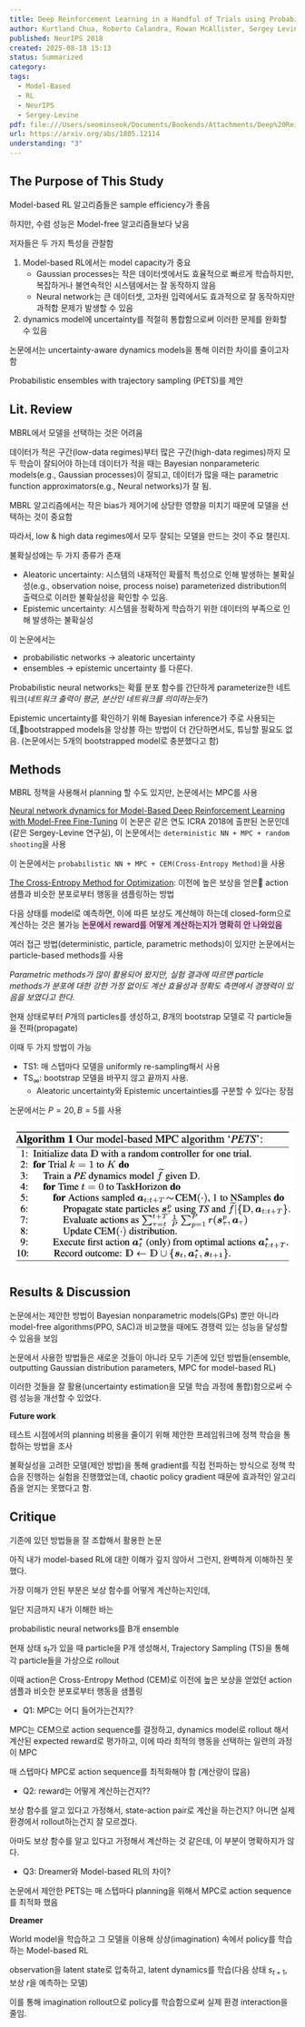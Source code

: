 ```yaml
---
title: Deep Reinforcement Learning in a Handful of Trials using Probabilistic Dynamics Models
author: Kurtland Chua, Roberto Calandra, Rowan McAllister, Sergey Levine
published: NeurIPS 2018
created: 2025-08-18 15:13
status: Summarized
category:
tags:
  - Model-Based
  - RL
  - NeurIPS
  - Sergey-Levine
pdf: file:///Users/seominseok/Documents/Bookends/Attachments/Deep%20Reinforcement%20Learning%20in%20a%20Handful%20of%20Trials%20using%20Probabilistic%20Dynamics%20Models.pdf
url: https://arxiv.org/abs/1805.12114
understanding: "3"
---
```


## The Purpose of This Study

Model-based RL 알고리즘들은 sample efficiency가 좋음

하지만, 수렴 성능은 Model-free 알고리즘들보다 낮음

저자들은 두 가지 특성을 관찰함

1. Model-based RL에서는 model capacity가 중요
	- Gaussian processes는 작은 데이터셋에서도 효율적으로 빠르게 학습하지만, 복잡하거나 불연속적인 시스템에서는 잘 동작하지 않음
	- Neural network는 큰 데이터셋, 고차원 입력에서도 효과적으로 잘 동작하지만 과적합 문제가 발생할 수 있음
2. dynamics model에 uncertainty를 적절히 통합함으로써 이러한 문제를 완화할 수 있음

논문에서는 uncertainty-aware dynamics models을 통해 이러한 차이를 줄이고자 함

Probabilistic ensembles with trajectory sampling (PETS)를 제안


## Lit. Review

MBRL에서 모델을 선택하는 것은 어려움

데이터가 적은 구간(low-data regimes)부터 많은 구간(high-data regimes)까지 모두 학습이 잘되어야 하는데 데이터가 적을 때는 Bayesian nonparameteric models(e.g., Gaussian processes)이 잘되고, 데이터가 많을 때는 parametric function approximators(e.g., Neural networks)가 잘 됨.

MBRL 알고리즘에서는 작은 bias가 제어기에 상당한 영향을 미치기 때문에 모델을 선택하는 것이 중요함

따라서, low & high data regimes에서 모두 잘되는 모델을 만드는 것이 주요 챌린지.

불확실성에는 두 가지 종류가 존재
- Aleatoric uncertainty: 시스템의 내재적인 확률적 특성으로 인해 발생하는 불확실성(e.g., observation noise, process noise)
  parameterized distribution의 출력으로 이러한 불확실성을 확인할 수 있음.
- Epistemic uncertainty: 시스템을 정확하게 학습하기 위한 데이터의 부족으로 인해 발생하는 불확실성

이 논문에서는
- probabilistic networks -> aleatoric uncertainty
- ensembles -> epistemic uncertainty
를 다룬다.

Probabilistic neural networks는 확률 분포 함수를 간단하게 parameterize한 네트워크(*네트워크 출력이 평균, 분산인 네트워크를 의미하는듯?*)

Epistemic uncertainty를 확인하기 위해 Bayesian inference가 주로 사용되는데,bootstrapped models을 앙상블 하는 방법이 더 간단하면서도, 튜닝할 필요도 없음. (논문에서는 5개의 bootstrapped model로 충분했다고 함)

## Methods

MBRL 정책을 사용해서 planning 할 수도 있지만, 논문에서는 MPC를 사용

[Neural network dynamics for Model-Based Deep Reinforcement Learning with Model-Free Fine-Tuning](https://arxiv.org/abs/1708.02596) 이 논문은 같은 연도 ICRA 2018에 출판된 논문인데 (같은 Sergey-Levine 연구실), 이 논문에서는 `deterministic NN + MPC + random shooting`을 사용

이 논문에서는 `probabilistic NN + MPC + CEM(Cross-Entropy Method)`을 사용

[The Cross-Entropy Method for Optimization](https://people.smp.uq.edu.au/DirkKroese/ps/CEopt.pdf): 이전에 높은 보상을 얻은 action 샘플과 비슷한 분포로부터 행동을 샘플링하는 방법


다음 상태를 model로 예측하면, 이에 따른 보상도 계산해야 하는데 closed-form으로 계산하는 것은 불가능
<mark style="background: #FFB8EBA6;">논문에서 reward를 어떻게 계산하는지가 명확히 안 나와있음</mark>

여러 접근 방법(deterministic, particle, parametric methods)이 있지만 논문에서는 particle-based methods를 사용

*Parametric methods가 많이 활용되어 왔지만, 실험 결과에 따르면 particle methods가 분포에 대한 강한 가정 없이도 계산 효율성과 정확도 측면에서 경쟁력이 있음을 보였다고 한다.*


현재 상태로부터 $P$개의 particles를 생성하고, $B$개의 bootstrap 모델로 각 particle들을 전파(propagate)

이때 두 가지 방법이 가능
- TS1: 매 스텝마다 모델을 uniformly re-sampling해서 사용
- $\text{TS}_\infty$: bootstrap 모델을 바꾸지 않고 끝까지 사용.
	- Aleatoric uncertainty와 Epistemic uncertainties를 구분할 수 있다는 장점

논문에서는 $P = 20, B = 5$를 사용

![image](imgs/algorithm.png)

## Results & Discussion


논문에서는 제안한 방법이 Bayesian nonparametric models(GPs) 뿐만 아니라 model-free algorithms(PPO, SAC)과 비교했을 때에도 경쟁력 있는 성능을 달성할 수 있음을 보임

논문에서 사용한 방법들은 새로운 것들이 아니라 모두 기존에 있던 방법들(ensemble, outputting Gaussian distribution parameters, MPC for model-based RL)

이러한 것들을 잘 활용(uncertainty estimation을 모델 학습 과정에 통합)함으로써 수렴 성능을 개선할 수 있었다.

**Future work**

테스트 시점에서의 planning 비용을 줄이기 위해 제안한 프레임워크에 정책 학습을 통합하는 방법을 조사

불확실성을 고려한 모델(제안 방법)을 통해 gradient를 직접 전파하는 방식으로 정책 학습을 진행하는 실험을 진행했었는데, chaotic policy gradient 때문에 효과적인 알고리즘을 얻지는 못했다고 함.


## Critique


기존에 있던 방법들을 잘 조합해서 활용한 논문

아직 내가 model-based RL에 대한 이해가 깊지 않아서 그런지, 완벽하게 이해하진 못했다.

가장 이해가 안된 부분은 보상 함수를 어떻게 계산하는지인데,



일단 지금까지 내가 이해한 바는

probabilistic neural networks를 B개 ensemble

현재 상태 $s_t$가 있을 때 particle을 P개 생성해서, Trajectory Sampling (TS)을 통해 각 particle들을 가상으로 rollout

이때 action은 Cross-Entropy Method (CEM)로 이전에 높은 보상을 얻었던 action 샘플과 비슷한 분포로부터 행동을 샘플링

- Q1: MPC는 어디 들어가는건지??

MPC는 CEM으로 action sequence를 결정하고, dynamics model로 rollout 해서 계산된 expected reward로 평가하고, 이에 따라 최적의 행동을 선택하는 일련의 과정이 MPC

매 스텝마다 MPC로 action sequence를 최적화해야 함 (계산량이 많음)

- Q2: reward는 어떻게 계산하는건지??

보상 함수를 알고 있다고 가정해서, state-action pair로 계산을 하는건지? 아니면 실제 환경에서 rollout하는건지 잘 모르겠다.

아마도 보상 함수를 알고 있다고 가정해서 계산하는 것 같은데, 이 부분이 명확하지가 않다.

- Q3: Dreamer와 Model-based RL의 차이?

논문에서 제안한 PETS는 매 스텝마다 planning을 위해서 MPC로 action sequence를 최적화 했음

**Dreamer**

World model을 학습하고 그 모델을 이용해 상상(imagination) 속에서 policy를 학습하는 Model-based RL

observation을 latent state로 압축하고, latent dynamics를 학습(다음 상태 $s_{t + 1}$, 보상 $r$을 예측하는 모델)

이를 통해 imagination rollout으로 policy를 학습함으로써 실제 환경 interaction을 줄임.
